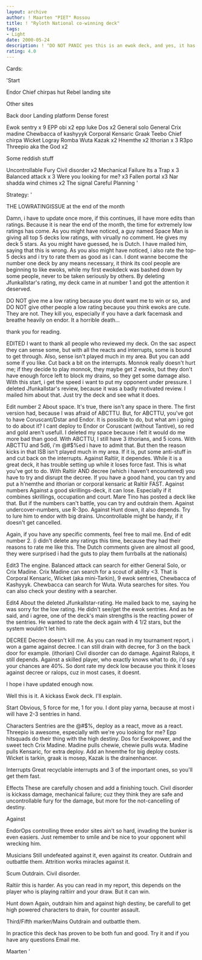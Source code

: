 ```yaml
---
layout: archive
author: ! Maarten "PIET" Rossou
title: ! "Ryloth National co-winning deck"
tags:
- Light
date: 2000-05-24
description: ! "DO NOT PANIC yes this is an ewok deck, and yes, it has won 2 out of 3 on the national. It is called Maarten's terrible horrible fuzzy bear attack part II"
rating: 4.0
---
```

Cards: 

'Start 

Endor Chief chirpas hut
Rebel landing site


Other sites

Back door
Landing platform
Dense forest

Ewok sentry x 9
EPP obi x2
epp luke
Dos x2
General solo
General Crix madine
Chewbacca of kashyyyk
Corporal Kensaric
Graak
Teebo
Chief chirpa
Wicket
Logray
Romba
Wuta
Kazak x2
Hnemthe x2
Ithorian x 3
R3po
Threepio aka the God x2

Some reddish stuff

Uncontrollable Fury
Civil disorder x2
Mechanical Failure
Its a Trap x 3
Balanced attack x 3
Were you looking for me? x3
Fallen portal x3
Nar shadda wind chimes x2
The signal
Careful Planning	    '

Strategy: '

THE LOWRATINGISSUE at the end of the month

Damn, i have to update once more, if this continues, ill have more edits than ratings.
Because it is near the end of the month, the time for extremely low ratings has come. As you might have noticed, a guy named Space Man is giving all top 5 decks low ratings, with virually no comment. He gives my deck 5 stars. As you might have guessed, he is Dutch. I have mailed him, saying that this is wrong.
As you also might have noticed, i also rate the top-5 decks and i try to rate them as good as i can.
I dont wanne become the number one deck by any means necessary, it think its cool people are beginning to like ewoks, while my first ewokdeck was bashed down by some people, never to be taken seriously by others. By deleting Jfunkallstar's rating, my deck came in at number 1 and got the attention it deserved.


DO NOT give me a low rating because you dont want me to win or so, and DO NOT give other people a low rating because you think ewoks are cute. They are not. They kill you, especially if you have a dark facemask and breathe heavily on endor. It a horrible death...

thank you for reading.



EDITED I want to thank all people who reviewed my deck. On the sac aspect they can sense some, but with all the reacts and interrupts, some is bound to get through. Also, sense isn't played much in my area. But you can add some if you like. Cut back a bit on the interrupts. Monnok really doesn't hurt me; if they decide to play monnok, they maybe get 2 ewoks, but they don't have enough force left to block my drains, so they get some damage also. With this start, i get the speed i want to put my opponent under pressure.
I deleted Jfunkallstar's review, because it was a badly motivated review. I mailed him about that. Just try the deck and see what it does.

Edit number 2 About space. It's true, there isn't any space in there. The first version had, because I was afraid of ABCTTU. But, for ABCTTU, you've got to have Coruscant/Dstar and Endor. It is possible to do, but what am i going to do about it? I cant deploy to Endor or Coruscant (without Tantive), so red and gold aren't usefull. I deleted my space because i felt it would do me more bad than good. With ABCTTU, I still have 3 ithorians, and 5 icons. With ABCTTU and 5d6, i'm @#$%ed i have to admit that. But then the reason kicks in that ISB isn't played much in my area. If it is, put some anti-stuff in and cut back on the interrupts.
			Against Raltiir, it dependes. While it is a great deck, it has trouble setting up while it loses force fast. This is what you've got to do. With Raltiir AND decree (which i haven't encountered) you have to try and disrupt the decree. If you have a good hand, you can try and put a h'nemthe and ithorian or corporal kensaric at Raltiir FAST.
			Against numbers Against a good skrillings-deck, it can lose. Especially if it combines skrillings, occupation and court. Mare Tino has posted a deck like that. But if the numbers can't battle, you can try and outdrain them. Against undercover-numbers, use R-3po.
			Against Hunt down, it also depends. Try to lure him to endor with big drains. Uncontrollable might be handy, if it doesn't get cancelled.


Again, if you have any specific comments, feel free to mail me.
End of edit number 2. (i didn't delete any ratings this time, because they had their reasons to rate me like this. The Dutch comments given are almost all good, they were surprised i had the guts to play them furrballs at the nationals)

Edit3 The engine. Balanced attack can search for either General Solo, or Crix Madine. Crix Madine can search for a scout of ability <3. That is Corporal Kensaric, Wicket (aka mini-Tarkin), 9 ewok sentries, Chewbacca of Kashyyyk. Chewbacca can search for Wuta. Wuta searches for sites. You can also check your destiny with a searcher.

Edit4 About the deleted Jfunkallstar-rating. He mailed back to me, saying he was sorry for the low rating. He didn't see/get the ewok sentries. And as he said, and i agree, one of the deck's main strengths is the reacting power of the sentries. He wanted to rate the deck again with 4 1/2 stars, but the system wouldn't let him.

DECREE Decree doesn't kill me. As you can read in my tournament report, i won a game against decree. I can still drain with decree, for 3 on the back door for example. (ithorian) Civil disorder can do damage.
Against Ralops, it still depends. Against a skilled player, who exactly knows what to do, i'd say your chances are 40%.
So dont rate my deck low because you think it loses against decree or ralops, cuz in most cases, it doesnt.

I hope i have updated enough now.


Well this is it. A kickass Ewok deck. I'll explain.

Start Obvious, 5 force for me, 1 for you. I dont play yarna, because at most i will have 2-3 sentries in hand.

Characters Sentries are the @#$%, deploy as a react, move as a react. Threepio is awesome, especially with we're you looking for me?
Epp hitsquads do their thing with the high destiny. Dos for Ewokpower, and the sweet tech Crix Madine. Madine pulls chewie, chewie pulls wuta. Madine pulls Kensaric, for extra deploy. Add an hnemthe for big deploy costs.
Wicket is tarkin, graak is mosep, Kazak is the drainenhancer.

Interrupts
Great recyclable interrupts and 3 of the important ones, so you'll get them fast.

Effects
These are carefully chosen and add a finishing touch. Civil disorder is kickass damage, mechanical failure; cuz they think they are safe and uncontrollable fury for the damage, but more for the not-cancelling of destiny.

Against

EndorOps controlling three endor sites ain't so hard, invading the bunker is even easiers. Just remember to smile and be nice to your opponent whil wrecking him.

Musicians Still undefeated against it, even against its creator. Outdrain and outbattle them. Attrition works miracles against it.

Scum Outdrain. Civil disorder.

Raltiir this is harder. As you can read in my report, this depends on the player who is playing raltiirr and your draw. But it can win.

Hunt down Again, outdrain him and against high destiny, be carefull to get high powered characters to drain, for counter assault.

Third/Fifth marker/Mains Outdrain and outbattle them.


In practice this deck has proven to be both fun and good. Try it and if you have any questions Email me.

Maarten       '